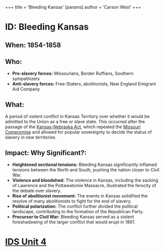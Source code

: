 +++
 title = 'Bleeding Kansas'
[params]
	author = 'Carson West'
+++
# ID: Bleeding Kansas

## When: 1854-1858

## Who:
* **Pro-slavery forces:**  Missourians, Border Ruffians, Southern sympathizers
* **Anti-slavery forces:** Free-Staters, abolitionists, New England Emigrant Aid Company

## What:
A period of violent conflict in Kansas Territory over whether it would be admitted to the Union as a free or slave state. This occurred after the passage of the [Kansas-Nebraska Act](./../kansas-nebraska-act/), which repealed the [Missouri Compromise](./../missouri-compromise/) and allowed for popular sovereignty to decide the status of slavery in new territories.

## Impact: Why Significant?: 
* **Heightened sectional tensions:** Bleeding Kansas significantly inflamed tensions between the North and South, pushing the nation closer to Civil War.
* **Violence and bloodshed:** The violence in Kansas, including the sacking of Lawrence and the Pottawatomie Massacre, illustrated the ferocity of the debate over slavery.
* **Rise of abolitionist movement:** The events in Kansas solidified the resolve of many abolitionists to fight for the end of slavery.
* **Political polarization:** The conflict further divided the political landscape, contributing to the formation of the Republican Party.
* **Precursor to Civil War:** Bleeding Kansas served as a violent foreshadowing of the larger conflict that would erupt in 1861. 

# [IDS Unit 4](./../ids-unit-4/)